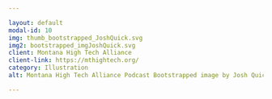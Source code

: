 ```yaml
---

layout: default
modal-id: 10
img: thumb_bootstrapped_JoshQuick.svg
img2: bootstrapped_imgJoshQuick.svg
client: Montana High Tech Alliance
client-link: https://mthightech.org/
category: Illustration
alt: Montana High Tech Alliance Podcast Bootstrapped image by Josh Quick

---
```

